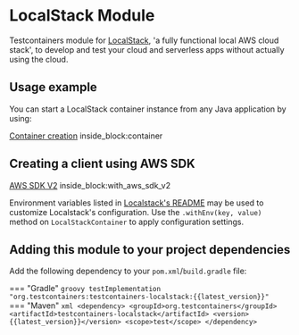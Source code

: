 # LocalStack Module

Testcontainers module for [LocalStack](http://localstack.cloud/), 'a fully functional local AWS cloud stack', to develop and test your cloud and serverless apps without actually using the cloud.

## Usage example

You can start a LocalStack container instance from any Java application by using:

<!--codeinclude-->
[Container creation](../../modules/localstack/src/test/java/org/testcontainers/localstack/LocalStackContainerTest.java) inside_block:container
<!--/codeinclude-->

## Creating a client using AWS SDK

<!--codeinclude-->
[AWS SDK V2](../../modules/localstack/src/test/java/org/testcontainers/localstack/LocalStackContainerTest.java) inside_block:with_aws_sdk_v2
<!--/codeinclude-->

Environment variables listed in [Localstack's README](https://github.com/localstack/localstack#configurations) may be used to customize Localstack's configuration. 
Use the `.withEnv(key, value)` method on `LocalStackContainer` to apply configuration settings.

## Adding this module to your project dependencies

Add the following dependency to your `pom.xml`/`build.gradle` file:

=== "Gradle"
    ```groovy
    testImplementation "org.testcontainers:testcontainers-localstack:{{latest_version}}"
    ```
=== "Maven"
    ```xml
    <dependency>
        <groupId>org.testcontainers</groupId>
        <artifactId>testcontainers-localstack</artifactId>
        <version>{{latest_version}}</version>
        <scope>test</scope>
    </dependency>
    ```
